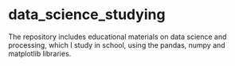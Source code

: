 # data_science_studying
The repository includes educational materials on data science and processing, which I study in school, using the pandas, numpy and matplotlib libraries.
